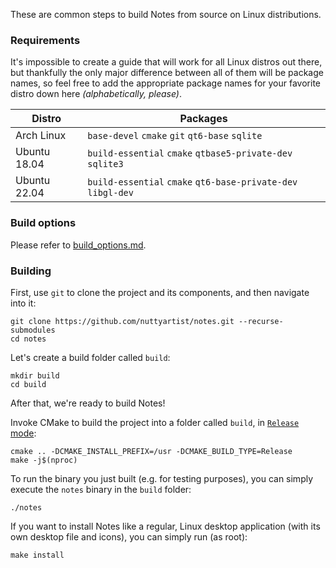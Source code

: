 These are common steps to build Notes from source on Linux distributions.

### Requirements

It's impossible to create a guide that will work for all Linux distros out there, but thankfully the only major difference between all of them will be package names, so feel free to add the appropriate package names for your favorite distro down here *(alphabetically, please)*.

| Distro       | Packages                                                     |
| ------------ | ------------------------------------------------------------ |
| Arch Linux   | `base-devel` `cmake` `git` `qt6-base` `sqlite`               |
| Ubuntu 18.04 | `build-essential` `cmake` `qtbase5-private-dev` `sqlite3`    |
| Ubuntu 22.04 | `build-essential` `cmake` `qt6-base-private-dev` `libgl-dev` |

### Build options

Please refer to [build_options.md](build_options.md).

### Building

First, use `git` to clone the project and its components, and then navigate into it:

```shell
git clone https://github.com/nuttyartist/notes.git --recurse-submodules
cd notes
```

Let's create a build folder called `build`:

```shell
mkdir build
cd build
```

After that, we're ready to build Notes!

Invoke CMake to build the project into a folder called `build`, in [`Release` mode](https://cmake.org/cmake/help/latest/variable/CMAKE_BUILD_TYPE.html):

```shell
cmake .. -DCMAKE_INSTALL_PREFIX=/usr -DCMAKE_BUILD_TYPE=Release
make -j$(nproc)
```

To run the binary you just built (e.g. for testing purposes), you can simply execute the `notes` binary in the `build` folder:

```shell
./notes
```

If you want to install Notes like a regular, Linux desktop application (with its own desktop file and icons), you can simply run (as root):

```shell
make install
```
